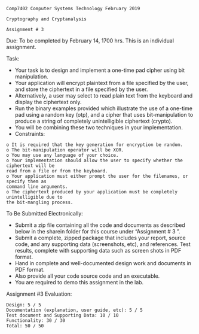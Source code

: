 ```
Comp7402 Computer Systems Technology February 2019
```
```
Cryptography and Cryptanalysis
```
```
Assignment # 3
```
Due: To be completed by February 14, 1700 hrs. This is an individual assignment.

Task:

- Your task is to design and implement a one-time pad cipher using bit manipulation.
- Your application will encrypt plaintext from a file specified by the user, and store the
    ciphertext in a file specified by the user.
- Alternatively, a user may select to read plain text from the keyboard and display the
    ciphertext only.
- Run the binary examples provided which illustrate the use of a one-time pad using a random
    key (otp), and a cipher that uses bit-manipulation to produce a string of completely
    unintelligible ciphertext (crypto).
- You will be combining these two techniques in your implementation.
- Constraints:

```
o It is required that the key generation for encryption be random.
o The bit-manipulation operator will be XOR.
o You may use any language of your choice.
o Your implementation should allow the user to specify whether the ciphertext will be
read from a file or from the keyboard.
o Your application must either prompt the user for the filenames, or specify them as
command line arguments.
o The ciphertext produced by your application must be completely unintelligible due to
the bit-mangling process.
```
To Be Submitted Electronically:

- Submit a zip file containing all the code and documents as described below in the sharein
    folder for this course under “Assignment # 3 ”.
- Submit a complete, zipped package that includes your report, source code, and any
    supporting data (screenshots, etc), and references. Test results, complete with supporting
    data such as screen shots in PDF format.
- Hand in complete and well-documented design work and documents in PDF format.
- Also provide all your code source code and an executable.
- You are required to demo this assignment in the lab.

Assignment #3 Evaluation:

```
Design: 5 / 5
Documentation (explanation, user guide, etc): 5 / 5
Test document and Supporting Data: 10 / 10
Functionality: 30 / 30
Total: 50 / 50
```

